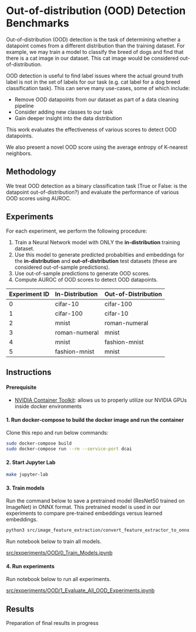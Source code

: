 # Out-of-distribution (OOD) Detection Benchmarks

Out-of-distribution (OOD) detection is the task of determining whether a datapoint comes from a different distribution than the training dataset. For example, we may train a model to classify the breed of dogs and find that there is a cat image in our dataset. This cat image would be considered out-of-distribution.

OOD detection is useful to find label issues where the actual ground truth label is not in the set of labels for our task (e.g. cat label for a dog breed classification task). This can serve many use-cases, some of which include:

- Remove OOD datapoints from our dataset as part of a data cleaning pipeline
- Consider adding new classes to our task
- Gain deeper insight into the data distribution

This work evaluates the effectiveness of various scores to detect OOD datapoints.

We also present a novel OOD score using the average entropy of K-nearest neighbors.

## Methodology

We treat OOD detection as a binary classification task (True or False: is the datapoint out-of-distribution?) and evaluate the performance of various OOD scores using AUROC.

## Experiments

For each experiment, we perform the following procedure:

1. Train a Neural Network model with ONLY the **in-distribution** training dataset.
2. Use this model to generate predicted probabilties and embeddings for the **in-distribution** and **out-of-distribution** test datasets (these are considered out-of-sample predictions).
3. Use out-of-sample predictions to generate OOD scores.
4. Compute AUROC of OOD scores to detect OOD datapoints.

| Experiment ID | In-Distribution | Out-of-Distribution |
| :------------ | :-------------- | :------------------ |
| 0             | cifar-10        | cifar-100           |
| 1             | cifar-100       | cifar-10            |
| 2             | mnist           | roman-numeral       |
| 3             | roman-numeral   | mnist               |
| 4             | mnist           | fashion-mnist       |
| 5             | fashion-mnist   | mnist               |

## Instructions

#### Prerequisite

- [NVIDIA Container Toolkit](https://github.com/NVIDIA/nvidia-docker): allows us to properly utilize our NVIDIA GPUs inside docker environments

#### 1. Run docker-compose to build the docker image and run the container

Clone this repo and run below commands:

```bash
sudo docker-compose build
sudo docker-compose run --rm --service-port dcai
```

#### 2. Start Jupyter Lab

```bash
make jupyter-lab
```

#### 3. Train models

Run the command below to save a pretrained model (ResNet50 trained on ImageNet) in ONNX format. This pretrained model is used in our experiments to compare pre-trained embeddings versus learned embeddings.

```bash
python3 src/image_feature_extraction/convert_feature_extractor_to_onnx.py
```

Run notebook below to train all models.

[src/experiments/OOD/0_Train_Models.ipynb]()

#### 4. Run experiments

Run notebook below to run all experiments.

[src/experiments/OOD/1_Evaluate_All_OOD_Experiments.ipynb]()

## Results

Preparation of final results in progress
